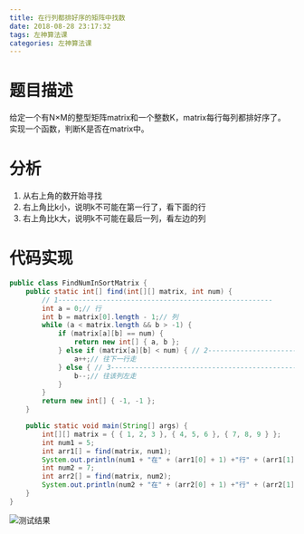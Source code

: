 ```yaml
---
title: 在行列都排好序的矩阵中找数
date: 2018-08-28 23:17:32
tags: 左神算法课
categories: 左神算法课
---
```

# 题目描述
给定一个有N×M的整型矩阵matrix和一个整数K，matrix每行每列都排好序了。 
实现一个函数，判断K是否在matrix中。

<!-- more -->

# 分析
1. 从右上角的数开始寻找
2. 右上角比k小，说明k不可能在第一行了，看下面的行
3. 右上角比k大，说明k不可能在最后一列，看左边的列

# 代码实现

```java
public class FindNumInSortMatrix {
	public static int[] find(int[][] matrix, int num) {
		// 1-----------------------------------------------------
		int a = 0;// 行
		int b = matrix[0].length - 1;// 列
		while (a < matrix.length && b > -1) {
			if (matrix[a][b] == num) {
				return new int[] { a, b };
			} else if (matrix[a][b] < num) { // 2-------------------------
				a++;// 往下一行走
			} else { // 3-----------------------------------------------------
				b--;// 往该列左走
			}
		}
		return new int[] { -1, -1 };
	}

	public static void main(String[] args) {
		int[][] matrix = { { 1, 2, 3 }, { 4, 5, 6 }, { 7, 8, 9 } };
		int num1 = 5;
		int arr1[] = find(matrix, num1);
		System.out.println(num1 + "在" + (arr1[0] + 1) +"行" + (arr1[1] + 1) + "列");
		int num2 = 7;
		int arr2[] = find(matrix, num2);
		System.out.println(num2 + "在" + (arr2[0] + 1) +"行" + (arr2[1] + 1) + "列");
	}
}
```

![测试结果](http://upload-images.jianshu.io/upload_images/11861611-2fcbf0b9550ae9ea.jpg?imageMogr2/auto-orient/strip%7CimageView2/2/w/1240)